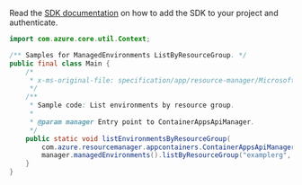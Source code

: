 Read the [SDK documentation](https://github.com/Azure/azure-sdk-for-java/blob/azure-resourcemanager-appcontainers_1.0.0-beta.1/sdk/appcontainers/azure-resourcemanager-appcontainers/README.md) on how to add the SDK to your project and authenticate.

```java
import com.azure.core.util.Context;

/** Samples for ManagedEnvironments ListByResourceGroup. */
public final class Main {
    /*
     * x-ms-original-file: specification/app/resource-manager/Microsoft.App/preview/2022-01-01-preview/examples/ManagedEnvironments_ListByResourceGroup.json
     */
    /**
     * Sample code: List environments by resource group.
     *
     * @param manager Entry point to ContainerAppsApiManager.
     */
    public static void listEnvironmentsByResourceGroup(
        com.azure.resourcemanager.appcontainers.ContainerAppsApiManager manager) {
        manager.managedEnvironments().listByResourceGroup("examplerg", Context.NONE);
    }
}
```
